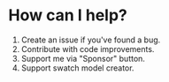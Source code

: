 # How can I help?

1. Create an issue if you've found a bug.
2. Contribute with code improvements.
3. Support me via "Sponsor" button.
4. Support swatch model creator.
